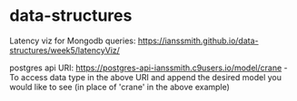 # data-structures

Latency viz for Mongodb queries:
https://ianssmith.github.io/data-structures/week5/latencyViz/

postgres api URI:
https://postgres-api-ianssmith.c9users.io/model/crane
-To access data type in the above URI and append the desired model 
you would like to see (in place of 'crane' in the above example)
